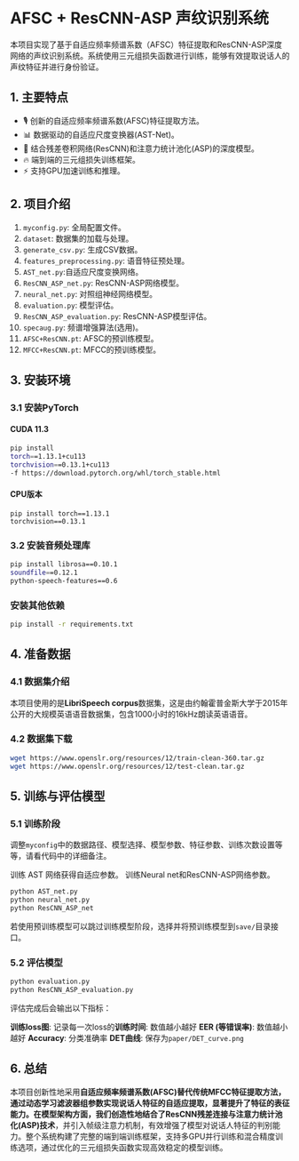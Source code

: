 # AFSC + ResCNN-ASP 声纹识别系统

本项目实现了基于自适应频率频谱系数（AFSC）特征提取和ResCNN-ASP深度网络的声纹识别系统。系统使用三元组损失函数进行训练，能够有效提取说话人的声纹特征并进行身份验证。

## 1. 主要特点

- 🎙️ 创新的自适应频率频谱系数(AFSC)特征提取方法。
-  📊 数据驱动的自适应尺度变换器(AST-Net)。
- 🧠 结合残差卷积网络(ResCNN)和注意力统计池化(ASP)的深度模型。
- 🔥 端到端的三元组损失训练框架。
- ⚡ 支持GPU加速训练和推理。

## 2. 项目介绍

1. `myconfig.py`: 全局配置文件。
2. `dataset`: 数据集的加载与处理。
3. `generate_csv.py`: 生成CSV数据。
4. `features_preprocessing.py`: 语音特征预处理。
5. `AST_net.py`:自适应尺度变换网络。
6. `ResCNN_ASP_net.py`: ResCNN-ASP网络模型。
7. `neural_net.py`: 对照组神经网络模型。
8. `evaluation.py`: 模型评估。
9. `ResCNN_ASP_evaluation.py`: ResCNN-ASP模型评估。
10. `specaug.py`: 频谱增强算法(选用)。
11. `AFSC+ResCNN.pt`: AFSC的预训练模型。
12. `MFCC+ResCNN.pt`: MFCC的预训练模型。

## 3. 安装环境
### 3.1 安装PyTorch
#### CUDA 11.3
```bash
pip install 
torch==1.13.1+cu113 
torchvision==0.13.1+cu113
-f https://download.pytorch.org/whl/torch_stable.html
```
#### CPU版本
```shell
pip install torch==1.13.1 
torchvision==0.13.1
```
### 3.2 安装音频处理库

```bash
pip install librosa==0.10.1 
soundfile==0.12.1 
python-speech-features==0.6
```

### 安装其他依赖

```bash
pip install -r requirements.txt
```


## 4. 准备数据

### 4.1 数据集介绍

本项目使用的是​**LibriSpeech corpus**​ 数据集，这是由约翰霍普金斯大学于2015年公开的大规模英语语音数据集，包含1000小时的16kHz朗读英语语音。

### 4.2 数据集下载

```bash
wget https://www.openslr.org/resources/12/train-clean-360.tar.gz
wget https://www.openslr.org/resources/12/test-clean.tar.gz
```

## 5. 训练与评估模型

### 5.1 训练阶段

调整`myconfig`中的数据路径、模型选择、模型参数、特征参数、训练次数设置等等，请看代码中的详细备注。

训练 AST 网络获得自适应参数。
训练Neural net和ResCNN-ASP网络参数。
```bash
python AST_net.py
python neural_net.py
python ResCNN_ASP_net
```
若使用预训练模型可以跳过训练模型阶段，选择并将预训练模型到`save/`目录接口。

### 5.2 评估模型

```bash
python evaluation.py
python ResCNN_ASP_evaluation.py
```

评估完成后会输出以下指标：

**训练loss图**: 记录每一次loss的
​**训练时间​**: 数值越小越好
​**EER (等错误率)​**: 数值越小越好
​**Accuracy**: 分类准确率
**DET曲线**: 保存为`paper/DET_curve.png`

## 6. 总结


本项目创新性地采用**自适应频率频谱系数(AFSC)**替代传统MFCC特征提取方法，通过动态学习滤波器组参数实现说话人特征的自适应提取，显著提升了特征的表征能力。在模型架构方面，我们创造性地结合了**ResCNN残差连接与注意力统计池化(ASP)技术**，并引入帧级注意力机制，有效增强了模型对说话人特征的判别能力。整个系统构建了完整的端到端训练框架，支持多GPU并行训练和混合精度训练选项，通过优化的三元组损失函数实现高效稳定的模型训练。
